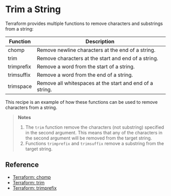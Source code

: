 # Trim a String

Terraform provides multiple functions to remove characters and substrings from a string:

| Function   | Description |
|------------|-------------|
| chomp      | Remove newline characters at the end of a string. |
| trim       | Remove characters at the start and end of a string. |
| trimprefix | Remove a word from the start of a string. |
| trimsuffix | Remove a word from the end of a string. |
| trimspace  | Remove all whitespaces at the start and end of a string. |

This recipe is an example of how these functions can be used to remove characters from a string. 

> **Notes**
>
> 1. The `trim` function remove the characters (not substring) specified in the second argument. This means that any of the characters in the second argument will be removed from the target string.
> 1. Functions `trimprefix` and `trimsuffix` remove a substring from the target string.

## Reference

* [Terraform: chomp](https://www.terraform.io/docs/configuration/functions/chomp.html)
* [Terraform: trim](https://www.terraform.io/docs/configuration/functions/trim.html)
* [Terraform: trimprefix](https://www.terraform.io/docs/configuration/functions/trimprefix.html)
